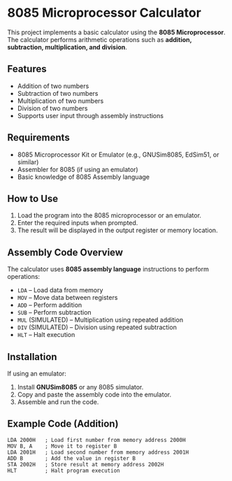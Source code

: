# 8085 Microprocessor Calculator

This project implements a basic calculator using the **8085 Microprocessor**. The calculator performs arithmetic operations such as **addition, subtraction, multiplication, and division**.

## Features
- Addition of two numbers
- Subtraction of two numbers
- Multiplication of two numbers
- Division of two numbers
- Supports user input through assembly instructions

## Requirements
- 8085 Microprocessor Kit or Emulator (e.g., GNUSim8085, EdSim51, or similar)
- Assembler for 8085 (if using an emulator)
- Basic knowledge of 8085 Assembly language

## How to Use
1. Load the program into the 8085 microprocessor or an emulator.
2. Enter the required inputs when prompted.
3. The result will be displayed in the output register or memory location.

## Assembly Code Overview
The calculator uses **8085 assembly language** instructions to perform operations:
- `LDA` – Load data from memory
- `MOV` – Move data between registers
- `ADD` – Perform addition
- `SUB` – Perform subtraction
- `MUL` (SIMULATED) – Multiplication using repeated addition
- `DIV` (SIMULATED) – Division using repeated subtraction
- `HLT` – Halt execution

## Installation
If using an emulator:
1. Install **GNUSim8085** or any 8085 simulator.
2. Copy and paste the assembly code into the emulator.
3. Assemble and run the code.

## Example Code (Addition)
```assembly
LDA 2000H   ; Load first number from memory address 2000H
MOV B, A    ; Move it to register B
LDA 2001H   ; Load second number from memory address 2001H
ADD B       ; Add the value in register B
STA 2002H   ; Store result at memory address 2002H
HLT         ; Halt program execution
